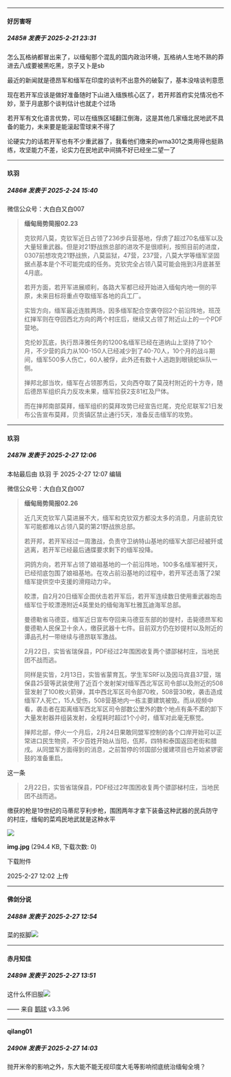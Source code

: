 ﻿
*****

####  好厉害呀  
##### 2485#       发表于 2025-2-21 23:31

怎么瓦格纳都冒出来了，以缅甸那个混乱的国内政治环境，瓦格纳人生地不熟的莽进去八成要被黑吃黑，京子又卜是sb

最近的新闻就是德昂军和缅军在印度的谈判不出意外的破裂了，基本没啥谈判意愿

现在若开军应该是做好准备随时下山进入缅族核心区了，若开邦首府实兑情况也不妙，至于月底那个谈判估计也就走个过场

若开军有文化语言优势，可以在缅族区域翻江倒海，这是其他几家缅北民地武不具备的能力，未来要是能滚起雪球来不得了

论硬实力的话若开军也有不少重武器了，我看他们缴来的wma301之类用得也挺熟练，攻坚能力不差，论实力在民地武中间搞不好已经坐二望一了

*****

####  玖羽  
##### 2486#       发表于 2025-2-24 15:40

微信公众号：大白白又白007 <blockquote><strong>缅甸局势简报02.23</strong>

克钦邦八莫，克钦军近日占领了236步兵营基地，俘虏了超过70名缅军以及大量轻重武器。但是对21野战旅总部的进攻不是很顺利，按照目前的进度，0307前想攻克21野战旅，八莫监狱，47营，237营，八莫大学等缅军坚固据点基本是个不可能完成的任务。克钦完全占领八莫可能会拖到3月底甚至4月底。

若开方面，若开军进展顺利，各路大军都已经开始进入缅甸内地一侧的平原，未来目标将重点夺取缅军各地的兵工厂。

实皆方向，缅军最近连胜两场，因多缅军配合空袭夺回2个前沿阵地，班茂红掸军则在夺回西北方向的两个村庄后，继续又占领了附近山上的一个PDF营地。

克伦妙瓦底，执行昂泽雅任务的1200名缅军已经在道纳山上坚持了10个月，不少营的兵力从100-150人已经减少到了40-70人，10个月的战斗期间，缅军500多人伤亡，60人被俘，此外还有数十人逃跑到眼镜蛇纵队一侧。

掸邦北部当坎，缅军在占领那秀后，又向西夺取了莫茂村附近的十方寺，随后德昂军组织兵力反攻未果，缅军捡获2支81杠及尸体。

而在掸邦南部莫拜，缅军组织的莫拜攻势已经宣告烂尾，克伦尼联军21日发布公告宣布莫拜，贝贡镇区禁止通行5天，准备反击缅军的攻势。</blockquote>

*****

####  玖羽  
##### 2487#       发表于 2025-2-27 12:06

 本帖最后由 玖羽 于 2025-2-27 12:07 编辑 

微信公众号：大白白又白007 <blockquote><strong>缅甸局势简报02.26</strong>

近几天克钦军八莫进展不大，缅军和克钦双方都没太多的消息，月底前克钦军可能都难以占领八莫的第21野战旅总部。

若开邦，若开军经过一周激战，负责守卫纳特山基地的缅军大部已经被歼或逃离，若开军已经最后通牒要求剩下的缅军投降。

洞鸽方向，若开军占领了娘祖基地的一个前沿阵地，100多名缅军被歼灭，已经彻底包围了娘祖基地。在攻占前沿基地的过程中，若开军还击落了2架缅军提供空中支援的滑翔动力伞。

皎漂，自2月20日缅军企图伏击若开军后，若开军连续数日使用重武器炮击缅军位于皎漂港附近4英里处的缅甸海军杜雅瓦迪海军总部。

曼德勒省马德亚，缅军近日宣布夺回来马德亚东部的妙提村，击毙德昂军和曼德勒人民保卫十余人，缴获武器十七件。目前双方仍在妙提村以及附近的谭品孔村一带继续与德昂联军激战。

2月22日，实皆省瑞保县，PDF经过2年围困收复两个骠邵梯村庄，当地民团不战而逃。

同样是实皆，2月13日，实皆省蒙育瓦，学生军SRF以及因马宾县37营，瑞保县25营等武装使用了近百个发射架对缅军西北军区司令部以及附近的508营发射了100枚火箭弹，其中西北军区司令部70枚，508营30枚，袭击造成缅军7人死亡，15人受伤，508营基地内一栋主要建筑被毁。而从视频中看，袭击者在距离缅军西北军区司令部数公里外的数个地点有条不紊的卸下大量发射器并组装发射，全程耗时超过1个小时，缅军对此毫无察觉。

掸邦北部，停火一个月后，2月24日果敢同盟军控制的各个口岸开始可以正常进口民生物资，不少百姓开始从当阳，佤邦，四特和泰国返回老街和腊戌。从同盟军方面得到的消息，之前暂停的邻国部分援建项目也开始紧锣密鼓的准备重启。</blockquote>

这一条 <blockquote>2月22日，实皆省瑞保县，PDF经过2年围困收复两个骠邵梯村庄，当地民团不战而逃。</blockquote>
缴获的枪是19世纪的马蒂尼亨利步枪，围困两年才拿下装备这种武器的民兵防守的村庄，缅甸的菜鸡民地武就是这种水平

<img src="https://img.saraba1st.com/forum/202502/27/120227weiw7ie4izux2u2z.jpg" referrerpolicy="no-referrer">

<strong>img.jpg</strong> (294.4 KB, 下载次数: 0)

下载附件

2025-2-27 12:02 上传


*****

####  佛剑分说  
##### 2488#       发表于 2025-2-27 12:54

菜的抠脚<img src="https://static.saraba1st.com/image/smiley/face2017/068.png" referrerpolicy="no-referrer">

*****

####  赤月知佳  
##### 2489#       发表于 2025-2-27 13:51

这什么怀旧服<img src="https://static.saraba1st.com/image/smiley/face2017/019.png" referrerpolicy="no-referrer">

—— 来自 [鹅球](https://www.pgyer.com/GcUxKd4w) v3.3.96

*****

####  qilang01  
##### 2490#       发表于 2025-2-27 14:03

抛开米帝的影响之外，东大能不能无视印度大毛等影响彻底统治缅甸全境？

